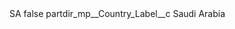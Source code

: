 <?xml version="1.0" encoding="UTF-8"?>
<CustomMetadata xmlns="http://soap.sforce.com/2006/04/metadata" xmlns:xsi="http://www.w3.org/2001/XMLSchema-instance" xmlns:xsd="http://www.w3.org/2001/XMLSchema">
    <label>SA</label>
    <protected>false</protected>
    <values>
        <field>partdir_mp__Country_Label__c</field>
        <value xsi:type="xsd:string">Saudi Arabia</value>
    </values>
</CustomMetadata>
